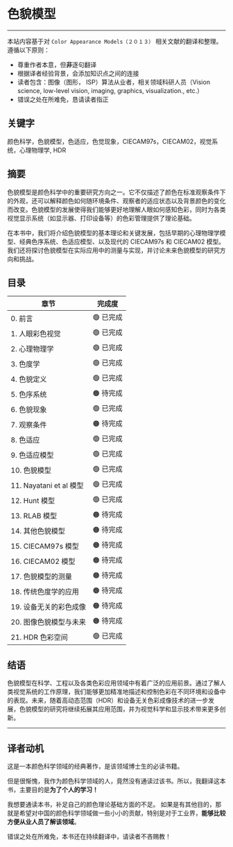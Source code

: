 # 色貌模型

---

本站内容基于对 `Color Appearance Models（２０１３）` 相关文献的翻译和整理。遵循以下原则：

- 尊重作者本意，但**非**逐句翻译
- 根据译者经验背景，会添加知识点之间的连接
- 读者包含：图像（图形， ISP）算法从业者，相关领域科研人员（Vision science, low-level vision, imaging, graphics, visualization., etc.）
- 错误之处在所难免，恳请读者指正

## 关键字

颜色科学，色貌模型，色适应，色觉现象，CIECAM97s，CIECAM02，视觉系统，心理物理学, HDR

## 摘要

色貌模型是颜色科学中的重要研究方向之一。它不仅描述了颜色在标准观察条件下的外观，还可以解释颜色如何随环境条件、观察者的适应状态以及背景颜色的变化而改变。色貌模型的发展使得我们能够更好地理解人眼如何感知色彩，同时为各类视觉显示系统（如显示器、打印设备等）的色彩管理提供了理论基础。

在本书中，我们将介绍色貌模型的基本理论和关键发展，包括早期的心理物理学模型、经典色序系统、色适应模型、以及现代的 CIECAM97s 和 CIECAM02 模型。我们还将探讨色貌模型在实际应用中的测量与实现，并讨论未来色貌模型的研究方向和挑战。

## 目录

| **章节**                 |  **完成度** |
|--------------------------|------------|
| 0. 前言                  | 🟢 已完成   |
| 1. 人眼彩色视觉           | 🟢 已完成  |
| 2. 心理物理学             | 🟢 已完成  |
| 3. 色度学                 | 🟢 已完成  |
| 4. 色貌定义               | 🟢 已完成  |
| 5. 色序系统               | 🟠 待完成  |
| 6. 色貌现象               | 🟢 已完成  |
| 7. 观察条件               | 🟠 待完成  |
| 8. 色适应                 |🟢 已完成  |
| 9. 色适应模型             | 🟢 已完成  |
| 10. 色貌模型              | 🟢 已完成  |
| 11. Nayatani et al 模型   | 🟢 已完成  |
| 12. Hunt 模型             | 🟢 已完成  |
| 13. RLAB 模型             | 🟠 待完成  |
| 14. 其他色貌模型          | 🟠 待完成  |
| 15. CIECAM97s 模型        | 🟠 待完成  |
| 16. CIECAM02 模型         | 🟠 待完成  |
| 17. 色貌模型的测量        | 🟠 待完成  |
| 18. 传统色度学的应用      | 🟠 待完成  |
| 19. 设备无关的彩色成像    | 🟠 待完成  |
| 20. 图像色貌模型与未来    | 🟠 待完成  |
| 21. HDR 色彩空间          | 🟢 已完成  |


## 结语

色貌模型在科学、工程以及各类色彩应用领域中有着广泛的应用前景。通过了解人类视觉系统的工作原理，我们能够更加精准地描述和控制色彩在不同环境和设备中的表现。未来，随着高动态范围（HDR）和设备无关色彩成像技术的进一步发展，色貌模型的研究将继续拓展其应用范围，并为视觉科学和显示技术带来更多创新。

---

## 译者动机

这是一本颜色科学领域的经典著作，是该领域博士生的必读书籍。

但是很惭愧，我作为颜色科学领域的人，竟然没有通读过该书。所以，我翻译这本书，主要目的是**为了个人的学习！**

我想要通读本书，补足自己的颜色理论基础方面的不足。
如果是有其他目的，那就是希望对中国的颜色科学领域做一些小小的贡献，特别是对于工业界，**能够比较方便从业人员了解该领域**。


错误之处在所难免，本书还在持续翻译中，请读者不吝赐教！
